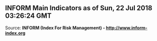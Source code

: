 ## INFORM Main Indicators as of Sun, 22 Jul 2018 03:26:24 GMT

Source: **INFORM (Index For Risk Management) - http://www.inform-index.org**